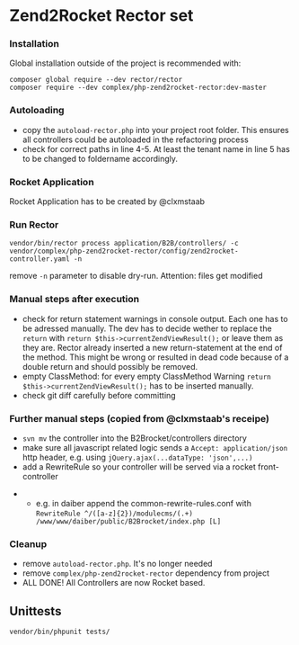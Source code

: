# Zend2Rocket Rector set

### Installation
Global installation outside of the project is recommended with:
```
composer global require --dev rector/rector
composer require --dev complex/php-zend2rocket-rector:dev-master
```

### Autoloading

- copy the `autoload-rector.php` into your project root folder. This ensures all controllers could be autoloaded in the refactoring process
- check for correct paths in line 4-5. At least the tenant name in line 5 has to be changed to foldername accordingly.

### Rocket Application

Rocket Application has to be created by @clxmstaab

### Run Rector

```
vendor/bin/rector process application/B2B/controllers/ -c vendor/complex/php-zend2rocket-rector/config/zend2rocket-controller.yaml -n
```
remove `-n` parameter to disable dry-run. Attention: files get modified

### Manual steps after execution

- check for return statement warnings in console output. Each one has to be adressed manually. The dev has to decide wether to replace the `return` with `return $this->currentZendViewResult();` or leave them as they are. Rector already inserted a new return-statement at the end of the method. This might be wrong or resulted in dead code because of a double return and should possibly be removed.
- empty ClassMethod: for every empty ClassMethod Warning `return $this->currentZendViewResult();` has to be inserted manually.
- check git diff carefully before committing

### Further manual steps (copied from @clxmstaab's receipe)
- `svn mv` the controller into the B2Brocket/controllers directory
- make sure all javascript related logic sends a `Accept: application/json` http header, e.g. using `jQuery.ajax(...dataType: 'json',...)`
- add a RewriteRule so your controller will be served via a rocket front-controller
* - e.g. in daiber append the common-rewrite-rules.conf with `RewriteRule ^/([a-z]{2})/modulecms/(.+) /www/www/daiber/public/B2Brocket/index.php [L]`

### Cleanup

- remove `autoload-rector.php`. It's no longer needed
- remove `complex/php-zend2rocket-rector` dependency from project
- ALL DONE! All Controllers are now Rocket based.

## Unittests
```
vendor/bin/phpunit tests/
```
